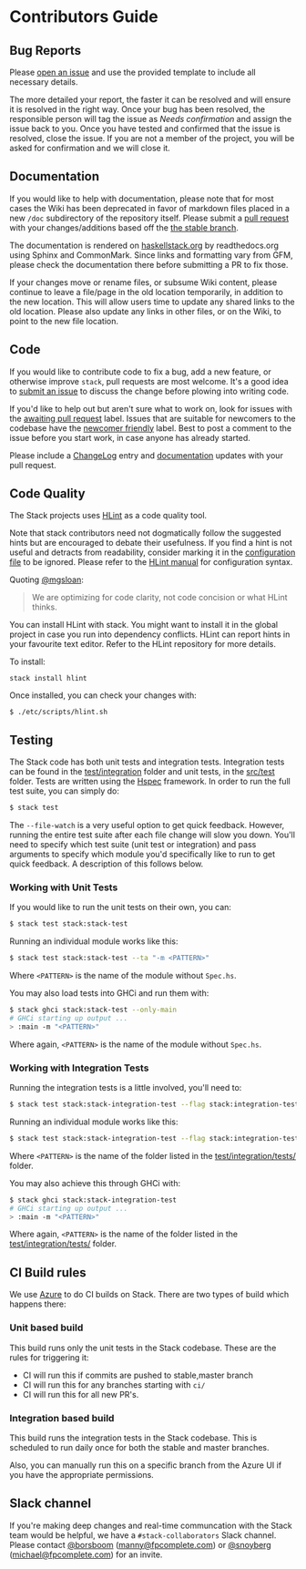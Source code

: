 # Contributors Guide

## Bug Reports

Please [open an issue](https://github.com/commercialhaskell/stack/issues/new)
and use the provided template to include all necessary details.

The more detailed your report, the faster it can be resolved and will ensure it
is resolved in the right way. Once your bug has been resolved, the responsible
person will tag the issue as _Needs confirmation_ and assign the issue back to
you. Once you have tested and confirmed that the issue is resolved, close the
issue. If you are not a member of the project, you will be asked for
confirmation and we will close it.


## Documentation

If you would like to help with documentation, please note that for most cases
the Wiki has been deprecated in favor of markdown files placed in a new `/doc`
subdirectory of the repository itself. Please submit a
[pull request](https://help.github.com/articles/using-pull-requests/) with your
changes/additions based off the [the stable branch](https://github.com/commercialhaskell/stack/tree/stable).

The documentation is rendered on [haskellstack.org](http://haskellstack.org) by
readthedocs.org using Sphinx and CommonMark. Since links and formatting vary
from GFM, please check the documentation there before submitting a PR to fix
those.

If your changes move or rename files, or subsume Wiki content, please continue
to leave a file/page in the old location temporarily, in addition to the new
location. This will allow users time to update any shared links to the old
location. Please also update any links in other files, or on the Wiki, to point
to the new file location.


## Code

If you would like to contribute code to fix a bug, add a new feature, or
otherwise improve `stack`, pull requests are most welcome. It's a good idea to
[submit an issue](https://github.com/commercialhaskell/stack/issues/new) to
discuss the change before plowing into writing code.

If you'd like to help out but aren't sure what to work on, look for issues with
the
[awaiting pull request](https://github.com/commercialhaskell/stack/issues?q=is%3Aopen+is%3Aissue+label%3A%22awaiting+pull+request%22)
label. Issues that are suitable for newcomers to the codebase have the
[newcomer friendly](https://github.com/commercialhaskell/stack/issues?q=is%3Aopen+is%3Aissue+label%3A%22awaiting+pull+request%22+label%3a%22newcomer+friendly%22)
label. Best to post a comment to the issue before you start work, in case anyone
has already started.

Please include a
[ChangeLog](https://github.com/commercialhaskell/stack/blob/master/ChangeLog.md)
entry and
[documentation](https://github.com/commercialhaskell/stack/tree/master/doc/)
updates with your pull request.

## Code Quality

The Stack projects uses [HLint](https://github.com/ndmitchell/hlint) as a code
quality tool.

Note that stack contributors need not dogmatically follow the suggested hints
but are encouraged to debate their usefulness. If you find a hint is not useful
and detracts from readability, consider marking it in the [configuration
file](https://github.com/commercialhaskell/stack/blob/master/.hlint.yaml) to
be ignored. Please refer to the [HLint manual](https://github.com/ndmitchell/hlint#readme)
for configuration syntax.

Quoting [@mgsloan](https://github.com/commercialhaskell/stack/pulls?utf8=%E2%9C%93&q=is%3Apr%20author%3Amgsloan):

> We are optimizing for code clarity, not code concision or what HLint thinks.

You can install HLint with stack. You might want to install it in the global
project in case you run into dependency conflicts. HLint can report hints in
your favourite text editor. Refer to the HLint repository for more details.

To install:

```
stack install hlint
```

Once installed, you can check your changes with:

```
$ ./etc/scripts/hlint.sh
```

## Testing

The Stack code has both unit tests and integration tests. Integration tests can
be found in the [test/integration](https://github.com/commercialhaskell/stack/tree/master/test/integration)
folder and unit tests, in the [src/test](https://github.com/commercialhaskell/stack/tree/master/src/test)
folder. Tests are written using the [Hspec](https://hspec.github.io/) framework. In
order to run the full test suite, you can simply do:

```bash
$ stack test
```

The `--file-watch` is a very useful option to get quick feedback. However,
running the entire test suite after each file change will slow you down. You'll
need to specify which test suite (unit test or integration) and pass arguments
to specify which module you'd specifically like to run to get quick feedback. A
description of this follows below.

### Working with Unit Tests

If you would like to run the unit tests on their own, you can:

```bash
$ stack test stack:stack-test
```

Running an individual module works like this:

```bash
$ stack test stack:stack-test --ta "-m <PATTERN>"
```

Where `<PATTERN>` is the name of the module without `Spec.hs`.

You may also load tests into GHCi and run them with:

```bash
$ stack ghci stack:stack-test --only-main
# GHCi starting up output ...
> :main -m "<PATTERN>"
```

Where again, `<PATTERN>` is the name of the module without `Spec.hs`.

### Working with Integration Tests

Running the integration tests is a little involved, you'll need to:

```bash
$ stack test stack:stack-integration-test --flag stack:integration-tests
```

Running an individual module works like this:

```bash
$ stack test stack:stack-integration-test --flag stack:integration-tests --ta "-m <PATTERN>"
```

Where `<PATTERN>` is the name of the folder listed in the
[test/integration/tests/](https://github.com/commercialhaskell/stack/tree/master/test/integration/tests)
folder.

You may also achieve this through GHCi with:

```bash
$ stack ghci stack:stack-integration-test
# GHCi starting up output ...
> :main -m "<PATTERN>"
```

Where again, `<PATTERN>` is the name of the folder listed in the
[test/integration/tests/](https://github.com/commercialhaskell/stack/tree/master/test/integration/tests)
folder.

## CI Build rules

We use [Azure](https://dev.azure.com/commercialhaskell/stack/_build)
to do CI builds on Stack. There are two types of build which happens
there:

### Unit based build

This build runs only the unit tests in the Stack codebase. These are
the rules for triggering it:
* CI will run this if commits are pushed to stable,master branch
* CI will run this for any branches starting with `ci/`
* CI will run this for all new PR's.

### Integration based build

This build runs the integration tests in the Stack codebase. This is
scheduled to run daily once for both the stable and master branches.

Also, you can manually run this on a specific branch from the Azure UI
if you have the appropriate permissions.

## Slack channel

If you're making deep changes and real-time communcation with the Stack team
would be helpful, we have a `#stack-collaborators` Slack channel.  Please
contact [@borsboom](https://github.com/borsboom) (manny@fpcomplete.com) or
[@snoyberg](https://github.com/snoyberg) (michael@fpcomplete.com) for an
invite.
